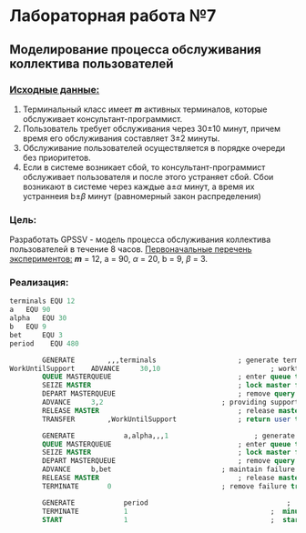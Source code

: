 # Лабораторная работа №7
## Моделирование процесса обслуживания коллектива пользователей
### <ins>Исходные данные:<ins>
1. Терминальный класс имеет ***m*** активных терминалов, которые обслуживает консультант-программист.
2. Пользователь требует обслуживания через 30±10 минут, причем время его обслуживания составляет 3±2 минуты.
3. Обслуживание пользователей осуществляется в порядке очереди без приоритетов.
4. Если в системе возникает сбой, то консультант-программист обслуживает пользователя и после этого устраняет сбой. Сбои возникают в системе через каждые a±$\alpha$ минут, а время их устраннеия b±$\beta$ минут (равномерный закон распределения)
### Цель:
Разработать GPSSV - модель процесса обслуживания коллектива пользователей в течение 8 часов. 
<ins>Первоначальные перечень экспериментов:</ins> ***m*** = 12, a = 90, $\alpha$ = 20, b = 9, $\beta$ = 3.
### Реализация:
```sql
terminals EQU 12
a 	EQU 90
alpha 	EQU 30
b 	EQU 9
bet 	EQU 3
period    EQU 480

		GENERATE		,,,terminals					; generate terminals (users)
WorkUntilSupport	ADVANCE		30,10							; worktime until need for support
		QUEUE MASTERQUEUE								; enter queue to master (to obtain statistics only)
		SEIZE MASTER									; lock master for support
		DEPART MASTERQUEUE								; remove query from queue
		ADVANCE		3,2     						; providing support
		RELEASE MASTER									; release master
		TRANSFER		,WorkUntilSupport				; return user to normal work

		GENERATE	      	a,alpha,,,1  					; generate failure
		QUEUE MASTERQUEUE								; enter queue to master with priority (to obtain statistics only)
		SEIZE MASTER									; lock master for repair failure
		DEPART MASTERQUEUE								; remove query from queue
		ADVANCE		b,bet   						; maintain failure
		RELEASE MASTER									; release master
		TERMINATE		0							; remove failure transaction from queue

		GENERATE         	period                               	;  analysis period (8 h = 480 minutes)
		TERMINATE        	1                                  	;  minus one minute
		START            	1                                  	;  start model

```